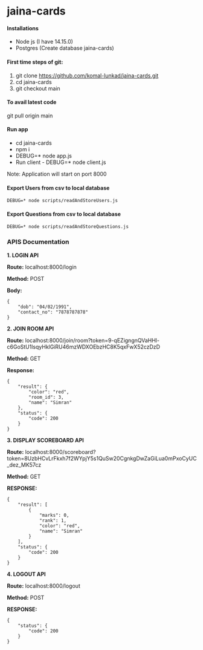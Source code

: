 # jaina-cards
#### Installations
- Node js (I have 14.15.0)
- Postgres (Create database jaina-cards)
#### First time steps of git:
1. git clone https://github.com/komal-lunkad/jaina-cards.git
2. cd jaina-cards
3. git checkout main

#### To avail latest code
git pull origin main

#### Run app
- cd jaina-cards
- npm i
- DEBUG=* node app.js
- Run client - DEBUG=* node client.js

Note: Application will start on port 8000

#### Export Users from csv to local database
```
DEBUG=* node scripts/readAndStoreUsers.js
```

#### Export Questions from csv to local database
```
DEBUG=* node scripts/readAndStoreQuestions.js
```

### APIS Documentation
**1.  LOGIN API**

**Route:** localhost:8000/login

**Method:** POST

**Body:** 
```
{
	"dob": "04/02/1991",
	"contact_no": "7878787878"
}
```

**2.  JOIN ROOM API**

**Route:** localhost:8000/join/room?token=9-qEZigngnQVaHHl-c6GoStU1lsqyHklGiRU46mzWDXOEbzHC8K5qxFwX52czDzD

**Method:** GET

**Response:**
```
{
    "result": {
        "color": "red",
        "room_id": 3,
        "name": "Simran"
    },
    "status": {
        "code": 200
    }
}
```

**3.  DISPLAY SCOREBOARD API**

**Route:** localhost:8000/scoreboard?token=8UzbHCvLrFkxh7f2WYpjY5s1QuSw20CgnkgDwZaGiLua0mPxoCyUC_dez_MK57cz

**Method:** GET

**RESPONSE:**
```
{
    "result": [
        {
            "marks": 0,
            "rank": 1,
            "color": "red",
            "name": "Simran"
        }
    ],
    "status": {
        "code": 200
    }
}
```

**4.  LOGOUT API**

**Route:** localhost:8000/logout

**Method:** POST

**RESPONSE:**
```
{
    "status": {
        "code": 200
    }
}
```
